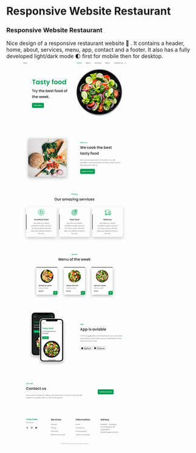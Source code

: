 # Responsive Website Restaurant
### Responsive Website Restaurant
Nice design of a responsive restaurant website 🥗 . It contains a header, home, about, services, menu, app, contact and a footer. It also has a fully developed light/dark mode 🌓 first for mobile then for desktop.
![preview web site.](https://github.com/brayangomez22/website-restaurant/blob/master/assets/img/preview.png)
